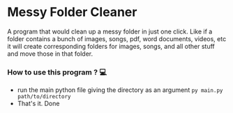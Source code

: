 # Messy Folder Cleaner
 A program that would clean up a messy folder in just one click.
 Like if a folder contains a bunch of images, songs, pdf, word documents, videos, etc it will create corresponding folders for images, songs, and all other stuff and move those in that folder.

### How to use this program ? 💻
- run the main python file giving the directory as an argument `py main.py path/to/directory`
- That's it. Done


